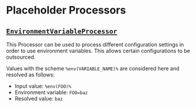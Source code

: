 # Placeholder Processors

## [`EnvironmentVariableProcessor`](../../src/Value/Placeholder/EnvironmentVariableProcessor.php)

This Processor can be used to process different configuration settings in order to use
environment variables. This allows certain configurations to be outsourced.

Values with the scheme `%env(VARIABLE_NAME)%` are considered here and resolved as follows:

* Input value: `%env(FOO)%`
* Environment variable: `FOO=baz`
* Resolved value: `baz`
